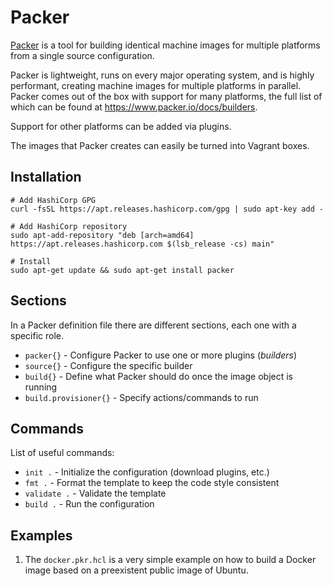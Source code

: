# Packer

[Packer](https://github.com/hashicorp/packer) is a tool for building identical machine images for multiple platforms from a single source configuration.

Packer is lightweight, runs on every major operating system, and is highly performant, creating machine images for multiple platforms in parallel. Packer comes out of the box with support for many platforms, the full list of which can be found at https://www.packer.io/docs/builders.

Support for other platforms can be added via plugins.

The images that Packer creates can easily be turned into Vagrant boxes.

## Installation

```shell
# Add HashiCorp GPG
curl -fsSL https://apt.releases.hashicorp.com/gpg | sudo apt-key add -

# Add HashiCorp repository
sudo apt-add-repository "deb [arch=amd64] https://apt.releases.hashicorp.com $(lsb_release -cs) main"

# Install
sudo apt-get update && sudo apt-get install packer
```

## Sections

In a Packer definition file there are different sections, each one with a specific role.

- `packer{}` - Configure Packer to use one or more plugins (*builders*)
- `source{}` - Configure the specific builder
- `build{}` - Define what Packer should do once the image object is running
- `build.provisioner{}` - Specify actions/commands to run

## Commands

List of useful commands:

- `init .` - Initialize the configuration (download plugins, etc.)
- `fmt .` - Format the template to keep the code style consistent
- `validate .` - Validate the template
- `build .` - Run the configuration

## Examples

1. The `docker.pkr.hcl` is a very simple example on how to build a Docker image based on a preexistent public image of Ubuntu.
